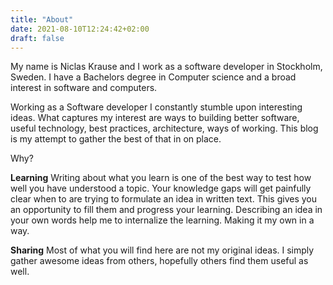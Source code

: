 ```yaml
---
title: "About"
date: 2021-08-10T12:24:42+02:00
draft: false
---
```


My name is Niclas Krause and I work as a software developer in Stockholm, Sweden. I have a Bachelors degree in Computer science and a broad interest in software and computers.

Working as a Software developer I constantly stumble upon interesting ideas. What captures my interest are ways to building better software, useful technology, best practices, architecture, ways of working. This blog is my attempt to gather the best of that in on place.

Why?

**Learning** Writing about what you learn is one of the best way to test how well you have understood a topic. Your knowledge gaps will get painfully clear when to are trying to formulate an idea in written text. This gives you an opportunity to fill them and progress your learning. Describing an idea in your own words help me to internalize the learning. Making it my own in a way.

**Sharing** Most of what you will find here are not my original ideas. I simply gather awesome ideas from others, hopefully others find them useful as well.